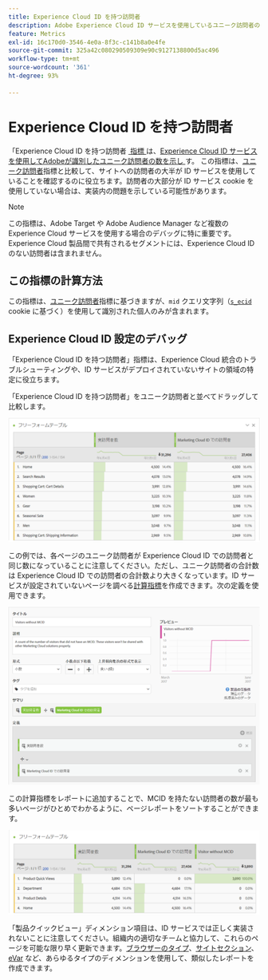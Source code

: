 ```yaml
---
title: Experience Cloud ID を持つ訪問者
description: Adobe Experience Cloud ID サービスを使用しているユニーク訪問者の数です。
feature: Metrics
exl-id: 16c170d0-3546-4e0a-8f3c-c141b8a0e4fe
source-git-commit: 325a42c080290509309e90c9127138800d5ac496
workflow-type: tm+mt
source-wordcount: '361'
ht-degree: 93%

---
```


# Experience Cloud ID を持つ訪問者

「Experience Cloud ID を持つ訪問者 [&#x200B; 指標 &#x200B;](overview.md) は、[Experience Cloud ID サービスを使用してAdobeが識別したユニーク訪問者の数を示し &#x200B;](https://experienceleague.adobe.com/docs/id-service/using/home.html?lang=ja) す。 この指標は、[ユニーク訪問者](unique-visitors.md)指標と比較して、サイトへの訪問者の大半が ID サービスを使用していることを確認するのに役立ちます。訪問者の大部分が ID サービス cookie を使用していない場合は、実装内の問題を示している可能性があります。

>[!NOTE]
>
>この指標は、Adobe Target や Adobe Audience Manager など複数の Experience Cloud サービスを使用する場合のデバッグに特に重要です。Experience Cloud 製品間で共有されるセグメントには、Experience Cloud ID のない訪問者は含まれません。

## この指標の計算方法

この指標は、[ユニーク訪問者](unique-visitors.md)指標に基づきますが、`mid` クエリ文字列（[`s_ecid`](https://experienceleague.adobe.com/docs/core-services/interface/ec-cookies/cookies-analytics.html?lang=ja) cookie に基づく）を使用して識別された個人のみが含まれます。

## Experience Cloud ID 設定のデバッグ

「Experience Cloud ID を持つ訪問者」指標は、Experience Cloud 統合のトラブルシューティングや、ID サービスがデプロイされていないサイトの領域の特定に役立ちます。

「Experience Cloud ID を持つ訪問者」をユニーク訪問者と並べてドラッグして比較します。

![ユニーク訪問者の比較](assets/metric-mcvid1.png)

この例では、各ページのユニーク訪問者が Experience Cloud ID での訪問者と同じ数になっていることに注意してください。ただし、ユニーク訪問者の合計数は Experience Cloud ID での訪問者の合計数より大きくなっています。ID サービスが設定されていないページを調べる[計算指標](../calculated-metrics/cm-overview.md)を作成できます。次の定義を使用できます。

![計算指標の定義](assets/metric-mcvid2.png)

この計算指標をレポートに追加することで、MCID を持たない訪問者の数が最も多いページがひとめでわかるように、ページレポートをソートすることができます。

![ID サービスを使用しないページ](assets/metric-mcvid3.png)

「製品クイックビュー」ディメンション項目は、ID サービスでは正しく実装されないことに注意してください。組織内の適切なチームと協力して、これらのページを可能な限り早く更新できます。[ブラウザーのタイプ](../dimensions/browser-type.md)、[サイトセクション](../dimensions/site-section.md)、[eVar](../dimensions/evar.md) など、あらゆるタイプのディメンションを使用して、類似したレポートを作成できます。
